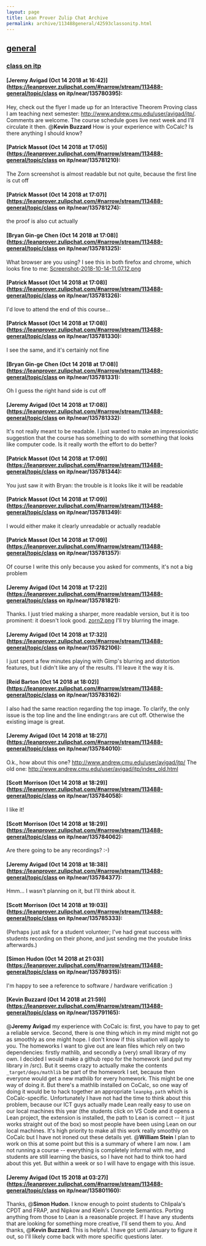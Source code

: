 ```yaml
---
layout: page
title: Lean Prover Zulip Chat Archive 
permalink: archive/113488general/42593classonitp.html
---
```


## [general](index.html)
### [class on itp](42593classonitp.html)

#### [Jeremy Avigad (Oct 14 2018 at 16:42)](https://leanprover.zulipchat.com/#narrow/stream/113488-general/topic/class on itp/near/135780395):
Hey, check out the flyer I made up for an Interactive Theorem Proving class I am teaching next semester: http://www.andrew.cmu.edu/user/avigad/itp/. Comments are welcome. The course schedule goes live next week and I'll circulate it then. 
@**Kevin Buzzard** How is your experience with CoCalc? Is there anything I should know?

#### [Patrick Massot (Oct 14 2018 at 17:05)](https://leanprover.zulipchat.com/#narrow/stream/113488-general/topic/class on itp/near/135781210):
The Zorn screenshot is almost readable but not quite, because the first line is cut off

#### [Patrick Massot (Oct 14 2018 at 17:07)](https://leanprover.zulipchat.com/#narrow/stream/113488-general/topic/class on itp/near/135781274):
the proof is also cut actually

#### [Bryan Gin-ge Chen (Oct 14 2018 at 17:08)](https://leanprover.zulipchat.com/#narrow/stream/113488-general/topic/class on itp/near/135781325):
What browser are you using? I see this in both firefox and chrome, which looks fine to me: [Screenshot-2018-10-14-11.07.12.png](/user_uploads/3121/qUmEAQu8WxeoOmIqMhdxjB-a/Screenshot-2018-10-14-11.07.12.png)

#### [Patrick Massot (Oct 14 2018 at 17:08)](https://leanprover.zulipchat.com/#narrow/stream/113488-general/topic/class on itp/near/135781326):
I'd love to attend the end of this course...

#### [Patrick Massot (Oct 14 2018 at 17:08)](https://leanprover.zulipchat.com/#narrow/stream/113488-general/topic/class on itp/near/135781330):
I see the same, and it's certainly not fine

#### [Bryan Gin-ge Chen (Oct 14 2018 at 17:08)](https://leanprover.zulipchat.com/#narrow/stream/113488-general/topic/class on itp/near/135781331):
Oh I guess the right hand side is cut off

#### [Jeremy Avigad (Oct 14 2018 at 17:08)](https://leanprover.zulipchat.com/#narrow/stream/113488-general/topic/class on itp/near/135781332):
It's not really meant to be readable. I just wanted to make an impressionistic suggestion that the course has something to do with something that looks like computer code. Is it really worth the effort to do better?

#### [Patrick Massot (Oct 14 2018 at 17:09)](https://leanprover.zulipchat.com/#narrow/stream/113488-general/topic/class on itp/near/135781344):
You just saw it with Bryan: the trouble is it looks like it will be readable

#### [Patrick Massot (Oct 14 2018 at 17:09)](https://leanprover.zulipchat.com/#narrow/stream/113488-general/topic/class on itp/near/135781349):
I would either make it clearly unreadable or actually readable

#### [Patrick Massot (Oct 14 2018 at 17:09)](https://leanprover.zulipchat.com/#narrow/stream/113488-general/topic/class on itp/near/135781357):
Of course I write this only because you asked for comments, it's not a big problem

#### [Jeremy Avigad (Oct 14 2018 at 17:22)](https://leanprover.zulipchat.com/#narrow/stream/113488-general/topic/class on itp/near/135781821):
Thanks. I just tried making a sharper, more readable version, but it is too prominent: it doesn't look good. [zorn2.png](/user_uploads/3121/TAsDhESuzhUUcdTEDlvSMFqY/zorn2.png)
I'll try blurring the image.

#### [Jeremy Avigad (Oct 14 2018 at 17:32)](https://leanprover.zulipchat.com/#narrow/stream/113488-general/topic/class on itp/near/135782106):
I just spent a few minutes playing with Gimp's blurring and distortion features, but I didn't like any of the results. I'll leave it the way it is.

#### [Reid Barton (Oct 14 2018 at 18:02)](https://leanprover.zulipchat.com/#narrow/stream/113488-general/topic/class on itp/near/135783162):
I also had the same reaction regarding the top image. To clarify, the only issue is the top line and the line ending`trans` are cut off. Otherwise the existing image is great.

#### [Jeremy Avigad (Oct 14 2018 at 18:27)](https://leanprover.zulipchat.com/#narrow/stream/113488-general/topic/class on itp/near/135784010):
O.k., how about this one? http://www.andrew.cmu.edu/user/avigad/itp/
The old one: http://www.andrew.cmu.edu/user/avigad/itp/index_old.html

#### [Scott Morrison (Oct 14 2018 at 18:29)](https://leanprover.zulipchat.com/#narrow/stream/113488-general/topic/class on itp/near/135784058):
I like it!

#### [Scott Morrison (Oct 14 2018 at 18:29)](https://leanprover.zulipchat.com/#narrow/stream/113488-general/topic/class on itp/near/135784062):
Are there going to be any recordings? :-)

#### [Jeremy Avigad (Oct 14 2018 at 18:38)](https://leanprover.zulipchat.com/#narrow/stream/113488-general/topic/class on itp/near/135784377):
Hmm... I wasn't planning on it, but I'll think about it.

#### [Scott Morrison (Oct 14 2018 at 19:03)](https://leanprover.zulipchat.com/#narrow/stream/113488-general/topic/class on itp/near/135785333):
(Perhaps just ask for a student volunteer; I've had great success with students recording on their phone, and just sending me the youtube links afterwards.)

#### [Simon Hudon (Oct 14 2018 at 21:03)](https://leanprover.zulipchat.com/#narrow/stream/113488-general/topic/class on itp/near/135789315):
I'm happy to see a reference to software / hardware verification :)

#### [Kevin Buzzard (Oct 14 2018 at 21:59)](https://leanprover.zulipchat.com/#narrow/stream/113488-general/topic/class on itp/near/135791165):
@**Jeremy Avigad** my experience with CoCalc is: first, you have to pay to get a reliable service. Second, there is one thing which in my mind might not go as smoothly as one might hope. I don't know if this situation will apply to you. The homeworks I want to give out are lean files which rely on two dependencies: firstly mathlib, and secondly a (very) small library of my own. I decided I would make a github repo for the homework (and put my library in /src). But it seems crazy to actually make the contents `_target/deps/mathlib` be part of the homework I set, because then everyone would get a new mathlib for every homework. This might be one way of doing it. But there's a mathlib installed on CoCalc, so one way of doing it would be to hack together an appropriate `leanpkg.path` which is CoCalc-specific. Unfortunately I have not had the time to think about this problem, because our ICT guys actually made Lean really easy to use on our local machines this year (the students click on VS Code and it opens a Lean project, the extension is installed, the path to Lean is correct -- it just works straight out of the box) so most people have been using Lean on our local machines. It's high priority to make all this work really smoothly on CoCalc but I have not ironed out these details yet. @**William Stein** I plan to work on this at some point but this is a summary of where I am now. I am not running a course -- everything is completely informal with me, and students are still learning the basics, so I have not had to think too hard about this yet. But within a week or so I will have to engage with this issue.

#### [Jeremy Avigad (Oct 15 2018 at 03:27)](https://leanprover.zulipchat.com/#narrow/stream/113488-general/topic/class on itp/near/135801160):
Thanks, @**Simon Hudon**. I know enough to point students to Chlipala's CPDT and FRAP, and Nipkow and Klein's Concrete Semantics. Porting anything from those to Lean is a reasonable project. If I have any students that are looking for something more creative, I'll send them to you.
And thanks, @**Kevin Buzzard**. This is helpful. I have got until January to figure it out, so I'll likely come back with more specific questions later.

